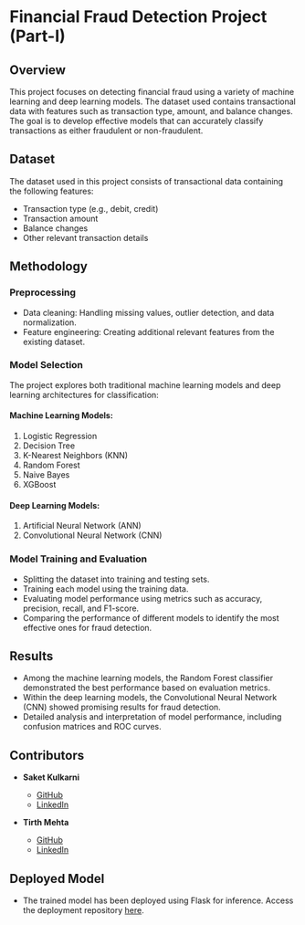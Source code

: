  
# Financial Fraud Detection Project (Part-I)

## Overview
This project focuses on detecting financial fraud using a variety of machine learning and deep learning models. The dataset used contains transactional data with features such as transaction type, amount, and balance changes. The goal is to develop effective models that can accurately classify transactions as either fraudulent or non-fraudulent.

## Dataset
The dataset used in this project consists of transactional data containing the following features:
- Transaction type (e.g., debit, credit)
- Transaction amount
- Balance changes
- Other relevant transaction details

## Methodology
### Preprocessing
- Data cleaning: Handling missing values, outlier detection, and data normalization.
- Feature engineering: Creating additional relevant features from the existing dataset.

### Model Selection
The project explores both traditional machine learning models and deep learning architectures for classification:
#### Machine Learning Models:
1. Logistic Regression
2. Decision Tree
3. K-Nearest Neighbors (KNN)
4. Random Forest
5. Naive Bayes
6. XGBoost

#### Deep Learning Models:
1. Artificial Neural Network (ANN)
2. Convolutional Neural Network (CNN)

### Model Training and Evaluation
- Splitting the dataset into training and testing sets.
- Training each model using the training data.
- Evaluating model performance using metrics such as accuracy, precision, recall, and F1-score.
- Comparing the performance of different models to identify the most effective ones for fraud detection.

## Results
- Among the machine learning models, the Random Forest classifier demonstrated the best performance based on evaluation metrics.
- Within the deep learning models, the Convolutional Neural Network (CNN) showed promising results for fraud detection.
- Detailed analysis and interpretation of model performance, including confusion matrices and ROC curves.

## Contributors
- **Saket Kulkarni**
  - [GitHub](https://github.com/StrangeCoder1729)
  - [LinkedIn](https://www.linkedin.com/in/saketkulkarni1729)
  
- **Tirth Mehta**
  - [GitHub](https://github.com/TirthM21)
  - [LinkedIn](https://www.linkedin.com/in/mehta-tirth/)

## Deployed Model
- The trained model has been deployed using Flask for inference. Access the deployment repository [here](https://github.com/StrangeCoder1729/FinancialFraudDetector).

 
 
